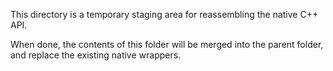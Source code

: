 This directory is a temporary staging area for reassembling the native C++ API.

When done, the contents of this folder will be merged into the parent folder,
and replace the existing native wrappers.